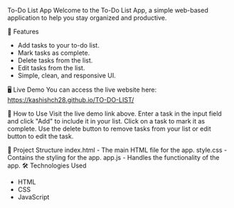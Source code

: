 To-Do List App
Welcome to the To-Do List App, a simple web-based application to help you stay organized and productive.

🌟 Features
* Add tasks to your to-do list.
* Mark tasks as complete.
* Delete tasks from the list.
* Edit tasks from the list.
* Simple, clean, and responsive UI.
  
🖥️ Live Demo
You can access the live website here: https://kashishch28.github.io/TO-DO-LIST/

🚀 How to Use
Visit the live demo link above.
Enter a task in the input field and click "Add" to include it in your list.
Click on a task to mark it as complete.
Use the delete button to remove tasks from your list or edit button to edit the task.

📂 Project Structure
index.html - The main HTML file for the app.
style.css - Contains the styling for the app.
app.js - Handles the functionality of the app.
🛠️ Technologies Used
* HTML
* CSS
* JavaScript
